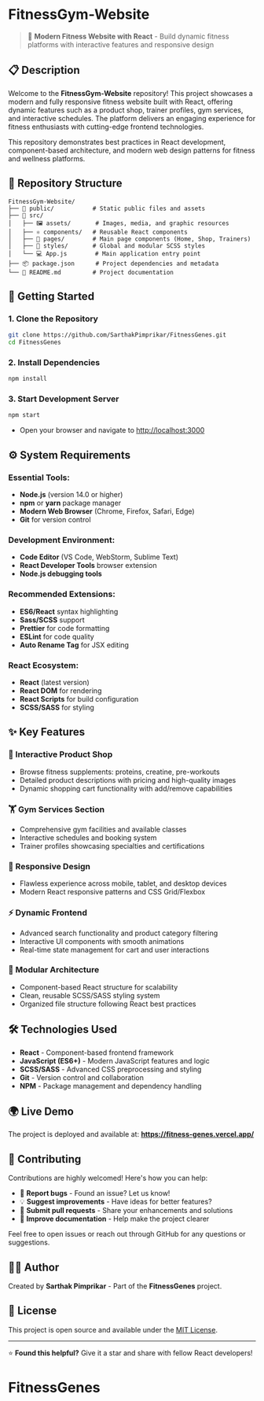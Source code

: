 # FitnessGym-Website

> 🚀 **Modern Fitness Website with React** - Build dynamic fitness platforms with interactive features and responsive design

## 📋 Description

Welcome to the **FitnessGym-Website** repository! This project showcases a modern and fully responsive fitness website built with React, offering dynamic features such as a product shop, trainer profiles, gym services, and interactive schedules. The platform delivers an engaging experience for fitness enthusiasts with cutting-edge frontend technologies.

This repository demonstrates best practices in React development, component-based architecture, and modern web design patterns for fitness and wellness platforms.

## 📁 Repository Structure

```
FitnessGym-Website/
├── 📁 public/           # Static public files and assets
├── 📁 src/
│   ├── 🖼️ assets/       # Images, media, and graphic resources
│   ├── ⚛️ components/   # Reusable React components
│   ├── 📄 pages/        # Main page components (Home, Shop, Trainers)
│   ├── 🎨 styles/       # Global and modular SCSS styles
│   └── 💻 App.js        # Main application entry point
├── 📦 package.json      # Project dependencies and metadata
└── 📖 README.md         # Project documentation
```

## 🚀 Getting Started

### 1. Clone the Repository

```bash
git clone https://github.com/SarthakPimprikar/FitnessGenes.git
cd FitnessGenes
```

### 2. Install Dependencies

```bash
npm install
```

### 3. Start Development Server

```bash
npm start
```

- Open your browser and navigate to [http://localhost:3000](http://localhost:3000)

## ⚙️ System Requirements

### **Essential Tools:**

- **Node.js** (version 14.0 or higher)
- **npm** or **yarn** package manager
- **Modern Web Browser** (Chrome, Firefox, Safari, Edge)
- **Git** for version control

### **Development Environment:**

- **Code Editor** (VS Code, WebStorm, Sublime Text)
- **React Developer Tools** browser extension
- **Node.js debugging tools**

### **Recommended Extensions:**

- **ES6/React** syntax highlighting
- **Sass/SCSS** support
- **Prettier** for code formatting
- **ESLint** for code quality
- **Auto Rename Tag** for JSX editing

### **React Ecosystem:**

- **React** (latest version)
- **React DOM** for rendering
- **React Scripts** for build configuration
- **SCSS/SASS** for styling

## ✨ Key Features

### **🛒 Interactive Product Shop**

- Browse fitness supplements: proteins, creatine, pre-workouts
- Detailed product descriptions with pricing and high-quality images
- Dynamic shopping cart functionality with add/remove capabilities

### **🏋️ Gym Services Section**

- Comprehensive gym facilities and available classes
- Interactive schedules and booking system
- Trainer profiles showcasing specialties and certifications

### **📱 Responsive Design**

- Flawless experience across mobile, tablet, and desktop devices
- Modern React responsive patterns and CSS Grid/Flexbox

### **⚡ Dynamic Frontend**

- Advanced search functionality and product category filtering
- Interactive UI components with smooth animations
- Real-time state management for cart and user interactions

### **🎨 Modular Architecture**

- Component-based React structure for scalability
- Clean, reusable SCSS/SASS styling system
- Organized file structure following React best practices

## 🛠️ Technologies Used

- **React** - Component-based frontend framework
- **JavaScript (ES6+)** - Modern JavaScript features and logic
- **SCSS/SASS** - Advanced CSS preprocessing and styling
- **Git** - Version control and collaboration
- **NPM** - Package management and dependency handling

## 🌍 Live Demo

The project is deployed and available at: **https://fitness-genes.vercel.app/**

## 🤝 Contributing

Contributions are highly welcomed! Here's how you can help:

- 🐛 **Report bugs** - Found an issue? Let us know!
- 💡 **Suggest improvements** - Have ideas for better features?
- 🔧 **Submit pull requests** - Share your enhancements and solutions
- 📖 **Improve documentation** - Help make the project clearer

Feel free to open issues or reach out through GitHub for any questions or suggestions.

## 👨‍💻 Author

Created by **Sarthak Pimprikar** - Part of the **FitnessGenes** project.

## 📄 License

This project is open source and available under the [MIT License](LICENSE).

---

⭐ **Found this helpful?** Give it a star and share with fellow React developers!
# FitnessGenes
